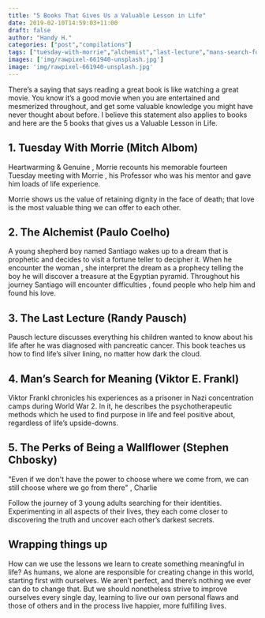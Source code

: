 ```yaml
---
title: "5 Books That Gives Us a Valuable Lesson in Life"
date: 2019-02-10T14:59:03+11:00
draft: false
author: "Handy H."
categories: ["post","compilations"]
tags: ["tuesday-with-morrie","alchemist","last-lecture","mans-search-for-meaning","perks-of-being-a-wallflower"]
images: ['img/rawpixel-661940-unsplash.jpg']
image: 'img/rawpixel-661940-unsplash.jpg'
---
```


There’s a saying that says reading a great book is like watching a great movie. You know it’s a good movie when you are entertained and mesmerized throughout, and get some valuable knowledge you might have never thought about before. I believe this statement also applies to books and here are the 5 books that gives us a Valuable Lesson in Life.

## 1. Tuesday With Morrie (Mitch Albom)

Heartwarming & Genuine , Morrie recounts his memorable fourteen Tuesday meeting with Morrie , his Professor who was his mentor and gave him loads of life experience.

Morrie shows us the value of retaining dignity in the face of death; that love is the most valuable thing we can offer to each other.

## 2. The Alchemist (Paulo Coelho)

A young shepherd boy named Santiago wakes up to a dream that is prophetic and decides to visit a fortune teller to decipher it. When he encounter the woman , she interpret the dream as a prophecy telling the boy he will discover a treasure at the Egyptian pyramid. Throughout his journey Santiago will encounter difficulties , found people who help him and found his love.

## 3. The Last Lecture (Randy Pausch)

Pausch lecture discusses everything his children wanted to know about his life after he was diagnosed with pancreatic cancer. This book teaches us how to find life’s silver lining, no matter how dark the cloud.

## 4. Man’s Search for Meaning (Viktor E. Frankl)

Viktor Frankl chronicles his experiences as a prisoner in Nazi concentration camps during World War 2. In it, he describes the psychotherapeutic methods which he used to find purpose in life and feel positive about, regardless of life’s upside-downs.

## 5. The Perks of Being a Wallflower (Stephen Chbosky)

"Even if we don't have the power to choose where we come from, we can still choose where we go from there" , Charlie

Follow the journey of 3 young adults searching for their identities. Experimenting in all aspects of their lives, they each come closer to discovering the truth and uncover each other’s darkest secrets.

## Wrapping things up

How can we use the lessons we learn to create something meaningful in life? As humans, we alone are responsible for creating change in this world, starting first with ourselves. We aren’t perfect, and there’s nothing we ever can do to change that. But we should nonetheless strive to improve ourselves every single day, learning to live our own personal flaws and those of others and in the process live happier, more fulfilling lives.
